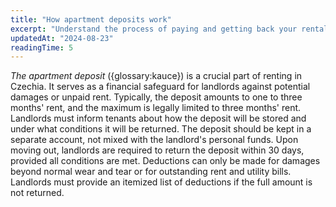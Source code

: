 ```yaml
---
title: "How apartment deposits work"
excerpt: "Understand the process of paying and getting back your rental deposit in Czechia."
updatedAt: "2024-08-23"
readingTime: 5
---
```


*The apartment deposit* ({glossary:kauce}) is a crucial part of renting in Czechia. It serves as a financial safeguard for landlords against potential damages or unpaid rent. Typically, the deposit amounts to one to three months' rent, and the maximum is legally limited to three months' rent. Landlords must inform tenants about how the deposit will be stored and under what conditions it will be returned. The deposit should be kept in a separate account, not mixed with the landlord's personal funds. Upon moving out, landlords are required to return the deposit within 30 days, provided all conditions are met. Deductions can only be made for damages beyond normal wear and tear or for outstanding rent and utility bills. Landlords must provide an itemized list of deductions if the full amount is not returned.